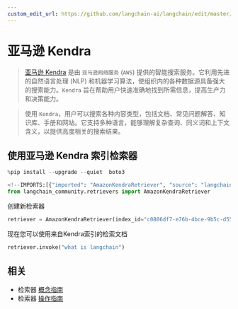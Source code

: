 ```yaml
---
custom_edit_url: https://github.com/langchain-ai/langchain/edit/master/docs/docs/integrations/retrievers/amazon_kendra_retriever.ipynb
---
```

# 亚马逊 Kendra

> [亚马逊 Kendra](https://docs.aws.amazon.com/kendra/latest/dg/what-is-kendra.html) 是由 `亚马逊网络服务` (`AWS`) 提供的智能搜索服务。它利用先进的自然语言处理 (NLP) 和机器学习算法，使组织内的各种数据源具备强大的搜索能力。`Kendra` 旨在帮助用户快速准确地找到所需信息，提高生产力和决策能力。

> 使用 `Kendra`，用户可以搜索各种内容类型，包括文档、常见问题解答、知识库、手册和网站。它支持多种语言，能够理解复杂查询、同义词和上下文含义，以提供高度相关的搜索结果。

## 使用亚马逊 Kendra 索引检索器


```python
%pip install --upgrade --quiet  boto3
```


```python
<!--IMPORTS:[{"imported": "AmazonKendraRetriever", "source": "langchain_community.retrievers", "docs": "https://python.langchain.com/api_reference/community/retrievers/langchain_community.retrievers.kendra.AmazonKendraRetriever.html", "title": "Amazon Kendra"}]-->
from langchain_community.retrievers import AmazonKendraRetriever
```

创建新检索器


```python
retriever = AmazonKendraRetriever(index_id="c0806df7-e76b-4bce-9b5c-d5582f6b1a03")
```

现在您可以使用来自Kendra索引的检索文档


```python
retriever.invoke("what is langchain")
```


## 相关

- 检索器 [概念指南](/docs/concepts/#retrievers)
- 检索器 [操作指南](/docs/how_to/#retrievers)
